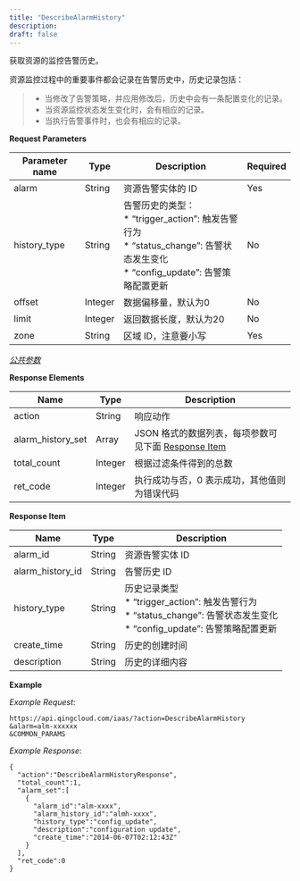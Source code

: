 ```yaml
---
title: "DescribeAlarmHistory"
description: 
draft: false
---
```


获取资源的监控告警历史。

资源监控过程中的重要事件都会记录在告警历史中，历史记录包括：

> 
> 
> *   当修改了告警策略，并应用修改后，历史中会有一条配置变化的记录。
> *   当资源监控状态发生变化时，会有相应的记录。
> *   当执行告警事件时，也会有相应的记录。
> 
> 

**Request Parameters**

| Parameter name | Type | Description | Required |
| --- | --- | --- | --- |
| alarm | String | 资源告警实体的 ID | Yes |
| history_type | String | 告警历史的类型：<br/>*   “trigger_action”: 触发告警行为<br/>*   “status_change”: 告警状态发生变化<br/>*   “config_update”: 告警策略配置更新 | No |
| offset | Integer | 数据偏移量，默认为0 | No |
| limit | Integer | 返回数据长度，默认为20 | No |
| zone | String | 区域 ID，注意要小写 | Yes |

[_公共参数_](../../../parameters/)

**Response Elements**

| Name | Type | Description |
| --- | --- | --- |
| action | String | 响应动作 |
| alarm_history_set | Array | JSON 格式的数据列表，每项参数可见下面 [Response Item](#response-item) |
| total_count | Integer | 根据过滤条件得到的总数 |
| ret_code | Integer | 执行成功与否，0 表示成功，其他值则为错误代码 |

**Response Item**

| Name | Type | Description |
| --- | --- | --- |
| alarm_id | String | 资源告警实体 ID |
| alarm_history_id | String | 告警历史 ID |
| history_type | String | 历史记录类型<br/>*   “trigger_action”: 触发告警行为<br/>*   “status_change”: 告警状态发生变化<br/>*   “config_update”: 告警策略配置更新 |
| create_time | String | 历史的创建时间 |
| description | String | 历史的详细内容 |

**Example**

_Example Request_:

```
https://api.qingcloud.com/iaas/?action=DescribeAlarmHistory
&alarm=alm-xxxxxx
&COMMON_PARAMS
```

_Example Response_:

```
{
  "action":"DescribeAlarmHistoryResponse",
  "total_count":1,
  "alarm_set":[
    {
      "alarm_id":"alm-xxxx",
      "alarm_history_id":"almh-xxxx",
      "history_type":"config_update",
      "description":"configuration update",
      "create_time":"2014-06-07T02:12:43Z"
    }
  ],
  "ret_code":0
}
```
